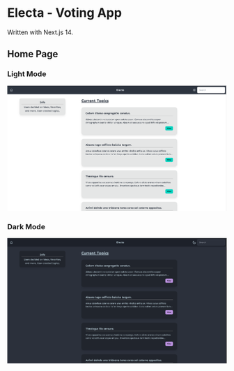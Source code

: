 # Electa - Voting App

Written with Next.js 14.

## Home Page

### Light Mode

![Light Mode](./screenshots/light-mode.png)

### Dark Mode

![Dark Mode](./screenshots/dark-mode.png)
